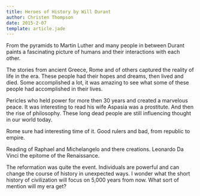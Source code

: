 ```yaml
---
title: Heroes of History by Will Durant
author: Christen Thompson
date: 2015-2-07
template: article.jade 
---
```


From the pyramids to  Martin Luther and many people in between Durant paints a fascinating picture of humans and their interactions with each other.

<span class="more"></span>

The stories from ancient Greece, Rome and of others captured the reality of life in the era.  These people had their hopes and dreams, then lived and died.  Some accomplished a lot, it was amazing to see what some of these people had accomplished in their lives.

Pericles who held power for more then 30 years and created a marvelous peace.  It was interesting to read his wife Aspasia was a prostitute.  And then the rise of philosophy. These long dead people are still influencing thought in our world today.

Rome sure had interesting time of it. Good rulers and bad, from republic to empire.

Reading of Raphael and Michelangelo and there creations. Leonardo Da Vinci the epitome of the Renaissance. 

The reformation was quite the event.  Individuals are powerful and can change the course of history in unexpected ways. I wonder what the short history of civilization will focus on 5,000 years from now. What sort of mention will my era get?